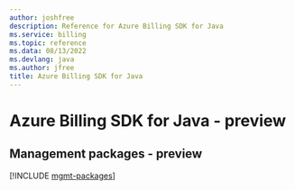 ```yaml
---
author: joshfree
description: Reference for Azure Billing SDK for Java
ms.service: billing
ms.topic: reference
ms.data: 08/13/2022
ms.devlang: java
ms.author: jfree
title: Azure Billing SDK for Java
---
```

# Azure Billing SDK for Java - preview

## Management packages - preview
[!INCLUDE [mgmt-packages](billing-mgmt-index.md)]